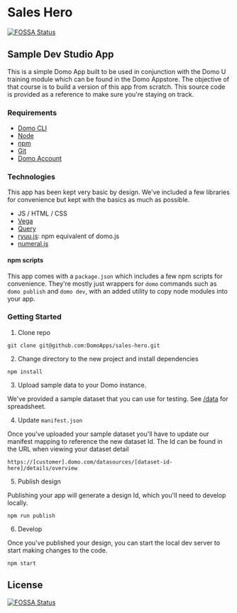 # Sales Hero
[![FOSSA Status](https://app.fossa.io/api/projects/git%2Bgithub.com%2FDomoApps%2Fsales-hero.svg?type=shield)](https://app.fossa.io/projects/git%2Bgithub.com%2FDomoApps%2Fsales-hero?ref=badge_shield)


## Sample Dev Studio App

This is a simple Domo App built to be used in conjunction with the Domo U training module which can be found in the Domo Appstore. The objective of that course is to build a version of this app from scratch. This source code is provided as a reference to make sure you're staying on track.

### Requirements

* [Domo CLI](https://www.npmjs.com/package/ryuu)
* [Node](https://nodejs.org/en/download/)
* [npm](https://docs.npmjs.com/getting-started/installing-node)
* [Git](https://git-scm.com/downloads)
* [Domo Account](https://developer.domo.com/dev-sandbox-request)

### Technologies

This app has been kept very basic by design. We've included a few libraries for convenience but kept with the basics as much as possible.

* JS / HTML / CSS
* [Vega](https://vega.github.io/vega/)
* [Query](https://www.npmjs.com/package/@domoinc/query)
* [ryuu.js](https://www.npmjs.com/package/ryuu.js): npm equivalent of domo.js
* [numeral.js](http://numeraljs.com/)

#### npm scripts

This app comes with a `package.json` which includes a few npm scripts for convenience. They're mostly just wrappers for `domo` commands such as `domo publish` and `domo dev`, with an added utility to copy node modules into your app.

### Getting Started

1. Clone repo

```
git clone git@github.com:DomoApps/sales-hero.git
```

2. Change directory to the new project and install dependencies

```
npm install
```

3. Upload sample data to your Domo instance.

We've provided a sample dataset that you can use for testing. See [/data](/data) for spreadsheet.

4. Update `manifest.json`

Once you've uploaded your sample dataset you'll have to update our manifest mapping to reference the new dataset Id. The Id can be found in the URL when viewing your dataset detail

```
https://[customer].domo.com/datasources/[dataset-id-here]/details/overview
```

5. Publish design

Publishing your app will generate a design Id, which you'll need to develop locally.

```
npm run publish
```

6. Develop

Once you've published your design, you can start the local dev server to start making changes to the code.

```
npm start
```


## License
[![FOSSA Status](https://app.fossa.io/api/projects/git%2Bgithub.com%2FDomoApps%2Fsales-hero.svg?type=large)](https://app.fossa.io/projects/git%2Bgithub.com%2FDomoApps%2Fsales-hero?ref=badge_large)